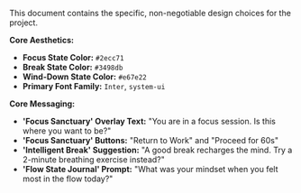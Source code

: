 This document contains the specific, non-negotiable design choices for the project.

**Core Aesthetics:**

- **Focus State Color:** `#2ecc71`
- **Break State Color:** `#3498db`
- **Wind-Down State Color:** `#e67e22`
- **Primary Font Family:** `Inter`, `system-ui`

**Core Messaging:**

- **'Focus Sanctuary' Overlay Text:** "You are in a focus session. Is this where you want to be?"
- **'Focus Sanctuary' Buttons:** "Return to Work" and "Proceed for 60s"
- **'Intelligent Break' Suggestion:** "A good break recharges the mind. Try a 2-minute breathing exercise instead?"
- **'Flow State Journal' Prompt:** "What was your mindset when you felt most in the flow today?"
